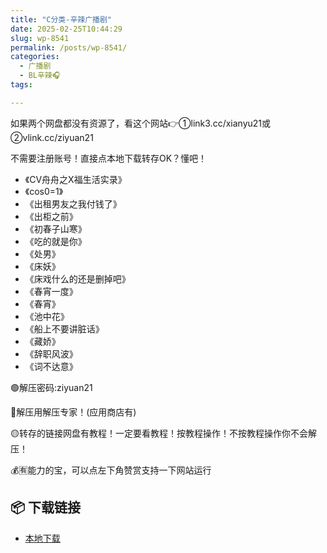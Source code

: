 ```yaml
---
title: "C分类-辛辣广播剧"
date: 2025-02-25T10:44:29
slug: wp-8541
permalink: /posts/wp-8541/
categories:
  - 广播剧
  - BL辛辣🎧
tags:

---
```


如果两个网盘都没有资源了，看这个网站👉①link3.cc/xianyu21或②vlink.cc/ziyuan21

不需要注册账号！直接点本地下载转存OK？懂吧！

*   《CV舟舟之X福生活实录》
*   《cos0=1》
*   《出租男友之我付钱了》
*   《出柜之前》
*   《初春子山寒》
*   《吃的就是你》
*   《处男》
*   《床妖》
*   《床戏什么的还是删掉吧》
*   《春宵一度》
*   《春宵》
*   《池中花》
*   《船上不要讲脏话》
*   《藏娇》
*   《辞职风波》
*   《词不达意》

🟢解压密码:ziyuan21

🔵解压用解压专家！(应用商店有)

🟡转存的链接网盘有教程！一定要看教程！按教程操作！不按教程操作你不会解压！

💰🈶能力的宝，可以点左下角赞赏支持一下网站运行

## 📦 下载链接
- [本地下载](https://blziyuan21.com/pay-download/8541?key=5a7ff5e201&down_id=0)

